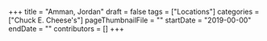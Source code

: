 +++
title = "Amman, Jordan"
draft = false
tags = ["Locations"]
categories = ["Chuck E. Cheese's"]
pageThumbnailFile = ""
startDate = "2019-00-00"
endDate = ""
contributors = []
+++
